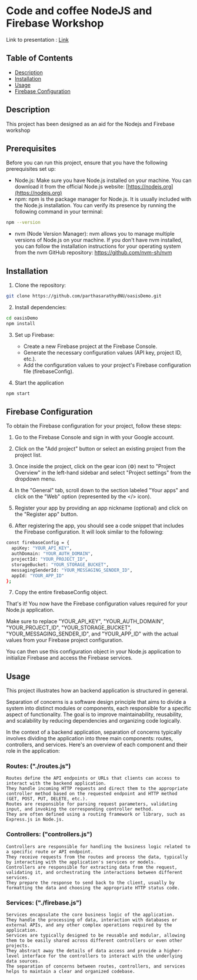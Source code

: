 # Code and coffee NodeJS and Firebase Workshop

Link to presentation : [Link](https://github.com/parthasarathydNU/oasisDemo/blob/workshop/Presentation.pdf)

## Table of Contents

- [Description](#description)
- [Installation](#installation)
- [Usage](#usage)
- [Firebase Configuration](#firebase-configuration)

## Description

This project has been designed as an aid for the Nodejs and Firebase workshop

## Prerequisites

Before you can run this project, ensure that you have the following prerequisites set up:

- Node.js: Make sure you have Node.js installed on your machine. You can download it from the official Node.js website: [https://nodejs.org](https://nodejs.org)
- npm: npm is the package manager for Node.js. It is usually included with the Node.js installation. You can verify its presence by running the following command in your terminal:

```bash
npm --version
```
- nvm (Node Version Manager): nvm allows you to manage multiple versions of Node.js on your machine. If you don't have nvm installed, you can follow the installation instructions for your operating system from the nvm GitHub repository: https://github.com/nvm-sh/nvm

## Installation

1. Clone the repository:

```bash
git clone https://github.com/parthasarathydNU/oasisDemo.git
```

2. Install dependencies:

```bash
cd oasisDemo
npm install
```

3. Set up Firebase:
    - Create a new Firebase project at the Firebase Console.
    - Generate the necessary configuration values (API key, project ID, etc.).
    - Add the configuration values to your project's Firebase configuration file (firebaseConfig).

4. Start the application

```bash
npm start
```


## Firebase Configuration

To obtain the Firebase configuration for your project, follow these steps:

1. Go to the Firebase Console and sign in with your Google account.

2. Click on the "Add project" button or select an existing project from the project list.

3. Once inside the project, click on the gear icon (⚙️) next to "Project Overview" in the left-hand sidebar and select "Project settings" from the dropdown menu.

4. In the "General" tab, scroll down to the section labeled "Your apps" and click on the "Web" option (represented by the </> icon).

5. Register your app by providing an app nickname (optional) and click on the "Register app" button.

6. After registering the app, you should see a code snippet that includes the Firebase configuration. It will look similar to the following:

```bash
const firebaseConfig = {
  apiKey: "YOUR_API_KEY",
  authDomain: "YOUR_AUTH_DOMAIN",
  projectId: "YOUR_PROJECT_ID",
  storageBucket: "YOUR_STORAGE_BUCKET",
  messagingSenderId: "YOUR_MESSAGING_SENDER_ID",
  appId: "YOUR_APP_ID"
};
```

7. Copy the entire firebaseConfig object.

That's it! You now have the Firebase configuration values required for your Node.js application.

Make sure to replace "YOUR_API_KEY", "YOUR_AUTH_DOMAIN", "YOUR_PROJECT_ID", "YOUR_STORAGE_BUCKET", "YOUR_MESSAGING_SENDER_ID", and "YOUR_APP_ID" with the actual values from your Firebase project configuration.

You can then use this configuration object in your Node.js application to initialize Firebase and access the Firebase services.

## Usage

This project illustrates how an backend application is structured in general.

Separation of concerns is a software design principle that aims to divide a system into distinct modules or components, each responsible for a specific aspect of functionality. The goal is to improve maintainability, reusability, and scalability by reducing dependencies and organizing code logically.

In the context of a backend application, separation of concerns typically involves dividing the application into three main components: routes, controllers, and services. Here's an overview of each component and their role in the application:

### Routes: ("./routes.js")

```
Routes define the API endpoints or URLs that clients can access to interact with the backend application.
They handle incoming HTTP requests and direct them to the appropriate controller method based on the requested endpoint and HTTP method (GET, POST, PUT, DELETE, etc.).
Routes are responsible for parsing request parameters, validating input, and invoking the corresponding controller method.
They are often defined using a routing framework or library, such as Express.js in Node.js.
```

### Controllers: ("controllers.js")

```
Controllers are responsible for handling the business logic related to a specific route or API endpoint.
They receive requests from the routes and process the data, typically by interacting with the application's services or models.
Controllers are responsible for extracting data from the request, validating it, and orchestrating the interactions between different services.
They prepare the response to send back to the client, usually by formatting the data and choosing the appropriate HTTP status code.
```

### Services: ("./firebase.js")

```
Services encapsulate the core business logic of the application.
They handle the processing of data, interaction with databases or external APIs, and any other complex operations required by the application.
Services are typically designed to be reusable and modular, allowing them to be easily shared across different controllers or even other projects.
They abstract away the details of data access and provide a higher-level interface for the controllers to interact with the underlying data sources.
The separation of concerns between routes, controllers, and services helps to maintain a clear and organized codebase.
```
